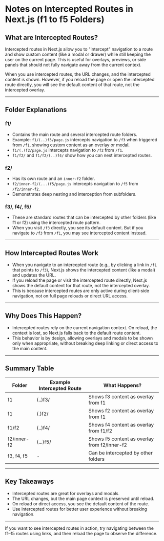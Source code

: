 # Notes on Intercepted Routes in Next.js (f1 to f5 Folders)

## What are Intercepted Routes?

Intercepted routes in Next.js allow you to "intercept" navigation to a route and show custom content (like a modal or drawer) while still keeping the user on the current page. This is useful for overlays, previews, or side panels that should not fully navigate away from the current context.

When you use intercepted routes, the URL changes, and the intercepted content is shown. However, if you reload the page or open the intercepted route directly, you will see the default content of that route, not the intercepted overlay.

---

## Folder Explanations

### f1/

- Contains the main route and several intercepted route folders.
- Example: `f1/(..)f3/page.js` intercepts navigation to `/f3` when triggered from `/f1`, showing custom content as an overlay or modal.
- `f1/(.)f2/page.js` intercepts navigation to `/f2` from `/f1`.
- `f1/f2/` and `f1/f2/(..)f4/` show how you can nest intercepted routes.

### f2/

- Has its own route and an `inner-f2` folder.
- `f2/inner-f2/(...)f5/page.js` intercepts navigation to `/f5` from `/f2/inner-f2`.
- Demonstrates deep nesting and interception from subfolders.

### f3/, f4/, f5/

- These are standard routes that can be intercepted by other folders (like f1 or f2) using the intercepted route pattern.
- When you visit `/f3` directly, you see its default content. But if you navigate to `/f3` from `/f1`, you may see intercepted content instead.

---

## How Intercepted Routes Work

- When you navigate to an intercepted route (e.g., by clicking a link in `/f1` that points to `/f3`), Next.js shows the intercepted content (like a modal) and updates the URL.
- If you reload the page or visit the intercepted route directly, Next.js shows the default content for that route, not the intercepted overlay.
- This is because intercepted routes are only active during client-side navigation, not on full page reloads or direct URL access.

---

## Why Does This Happen?

- Intercepted routes rely on the current navigation context. On reload, the context is lost, so Next.js falls back to the default route content.
- This behavior is by design, allowing overlays and modals to be shown only when appropriate, without breaking deep linking or direct access to the main content.

---

## Summary Table

| Folder      | Example Intercepted Route | What Happens?                                |
| ----------- | ------------------------- | -------------------------------------------- |
| f1          | (..)f3/                   | Shows f3 content as overlay from f1          |
| f1          | (.)f2/                    | Shows f2 content as overlay from f1          |
| f1/f2       | (..)f4/                   | Shows f4 content as overlay from f1/f2       |
| f2/inner-f2 | (...)f5/                  | Shows f5 content as overlay from f2/inner-f2 |
| f3, f4, f5  | -                         | Can be intercepted by other folders          |

---

## Key Takeaways

- Intercepted routes are great for overlays and modals.
- The URL changes, but the main page context is preserved until reload.
- On reload or direct access, you see the default content of the route.
- Use intercepted routes for better user experience without breaking navigation.

---

If you want to see intercepted routes in action, try navigating between the f1–f5 routes using links, and then reload the page to observe the difference.
